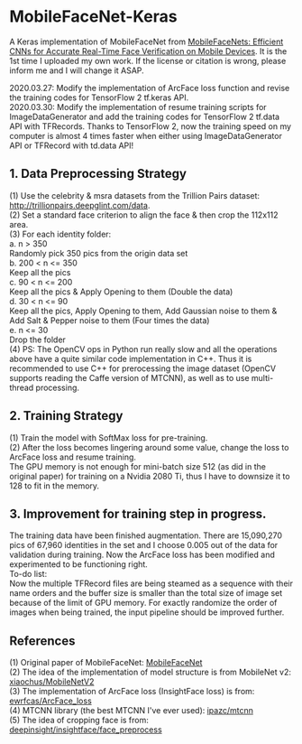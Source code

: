 # MobileFaceNet-Keras
A Keras implementation of MobileFaceNet from [MobileFaceNets: Efficient CNNs for Accurate Real-Time Face Verification on Mobile Devices](https://arxiv.org/abs/1804.07573). It is the 1st time I uploaded my own work. If the license or citation is wrong, please inform me and I will change it ASAP. 
  
2020.03.27: Modify the implementation of ArcFace loss function and revise the training codes for TensorFlow 2 tf.keras API.  
2020.03.30: Modify the implementation of resume training scripts for ImageDataGenerator and add the training codes for TensorFlow 2 tf.data API with TFRecords. Thanks to TensorFlow 2, now the training speed on my computer is almost 4 times faster when either using ImageDataGenerator API or TFRecord with td.data API!   
  
## 1. Data Preprocessing Strategy  
(1) Use the celebrity & msra datasets from the Trillion Pairs dataset: http://trillionpairs.deepglint.com/data.  
(2) Set a standard face criterion to align the face & then crop the 112x112 area.  
(3) For each identity folder:  
a. n > 350  
Randomly pick 350 pics from the origin data set  
b. 200 < n <= 350  
Keep all the pics  
c. 90 < n <= 200  
Keep all the pics & Apply Opening to them (Double the data)  
d. 30 < n <= 90  
Keep all the pics, Apply Opening to them, Add Gaussian noise to them & Add Salt & Pepper noise to them (Four times the data)  
e. n <= 30  
Drop the folder  
(4) PS: The OpenCV ops in Python run really slow and all the operations above have a quite similar code implementation in C++. Thus it is recommended to use C++ for prerocessing the image dataset (OpenCV supports reading the Caffe version of MTCNN), as well as to use multi-thread processing.  

## 2. Training Strategy  
(1) Train the model with SoftMax loss for pre-training.  
(2) After the loss becomes lingering around some value, change the loss to ArcFace loss and resume training.  
The GPU memory is not enough for mini-batch size 512 (as did in the original paper) for training on a Nvidia 2080 Ti, thus I have to downsize it to 128 to fit in the memory.  
  
## 3. Improvement for training step in progress.  
The training data have been finished augmentation. There are 15,090,270 pics of 67,960 identities in the set and I choose 0.005 out of the data for validation during training. Now the ArcFace loss has been modified and experimented to be functioning right.   
To-do list:  
Now the multiple TFRecord files are being steamed as a sequence with their name orders and the buffer size is smaller than the total size of image set because of the limit of GPU memory. For exactly randomize the order of images when being trained, the input pipeline should be improved further.  

## References  
(1) Original paper of MobileFaceNet: [MobileFaceNet](https://arxiv.org/abs/1804.07573)  
(2) The idea of the implementation of model structure is from MobileNet v2: [xiaochus/MobileNetV2](https://github.com/xiaochus/MobileNetV2)  
(3) The implementation of ArcFace loss (InsightFace loss) is from: [ewrfcas/ArcFace_loss](https://github.com/ewrfcas/Machine-Learning-Toolbox/blob/127d6e5d336614d1efb21e78865501435cdb7b8b/loss_function/ArcFace_loss.py)  
(4) MTCNN library (the best MTCNN I've ever used): [ipazc/mtcnn](https://github.com/ipazc/mtcnn)  
(5) The idea of cropping face is from: [deepinsight/insightface/face_preprocess](https://github.com/deepinsight/insightface/blob/master/src/common/face_preprocess.py)  
